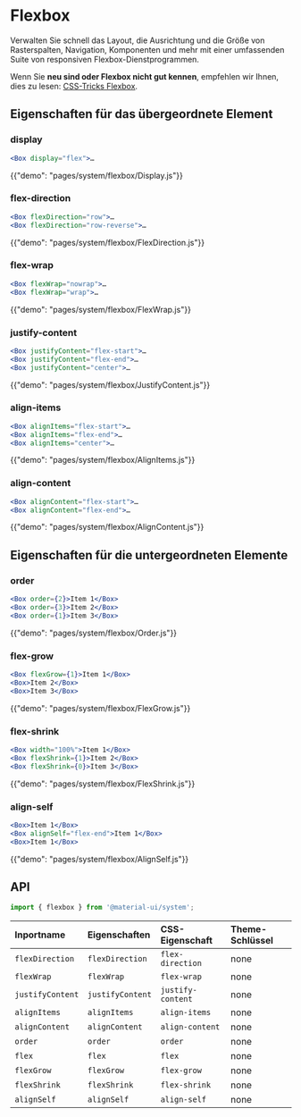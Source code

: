# Flexbox

<p class="description">Verwalten Sie schnell das Layout, die Ausrichtung und die Größe von Rasterspalten, Navigation, Komponenten und mehr mit einer umfassenden Suite von responsiven Flexbox-Dienstprogrammen.</p>

Wenn Sie **neu sind oder Flexbox nicht gut kennen**, empfehlen wir Ihnen, dies zu lesen: [CSS-Tricks Flexbox](https://css-tricks.com/snippets/css/a-guide-to-flexbox/).

## Eigenschaften für das übergeordnete Element

### display

```jsx
<Box display="flex">…
```

{{"demo": "pages/system/flexbox/Display.js"}}

### flex-direction

```jsx
<Box flexDirection="row">…
<Box flexDirection="row-reverse">…
```

{{"demo": "pages/system/flexbox/FlexDirection.js"}}

### flex-wrap

```jsx
<Box flexWrap="nowrap">…
<Box flexWrap="wrap">…
```

{{"demo": "pages/system/flexbox/FlexWrap.js"}}

### justify-content

```jsx
<Box justifyContent="flex-start">…
<Box justifyContent="flex-end">…
<Box justifyContent="center">…
```

{{"demo": "pages/system/flexbox/JustifyContent.js"}}

### align-items

```jsx
<Box alignItems="flex-start">…
<Box alignItems="flex-end">…
<Box alignItems="center">…
```

{{"demo": "pages/system/flexbox/AlignItems.js"}}

### align-content

```jsx
<Box alignContent="flex-start">…
<Box alignContent="flex-end">…
```

{{"demo": "pages/system/flexbox/AlignContent.js"}}

## Eigenschaften für die untergeordneten Elemente

### order

```jsx
<Box order={2}>Item 1</Box>
<Box order={3}>Item 2</Box>
<Box order={1}>Item 3</Box>
```

{{"demo": "pages/system/flexbox/Order.js"}}

### flex-grow

```jsx
<Box flexGrow={1}>Item 1</Box>
<Box>Item 2</Box>
<Box>Item 3</Box>
```

{{"demo": "pages/system/flexbox/FlexGrow.js"}}

### flex-shrink

```jsx
<Box width="100%">Item 1</Box>
<Box flexShrink={1}>Item 2</Box>
<Box flexShrink={0}>Item 3</Box>
```

{{"demo": "pages/system/flexbox/FlexShrink.js"}}

### align-self

```jsx
<Box>Item 1</Box>
<Box alignSelf="flex-end">Item 1</Box>
<Box>Item 1</Box>
```

{{"demo": "pages/system/flexbox/AlignSelf.js"}}

## API

```js
import { flexbox } from '@material-ui/system';
```

| Inportname       | Eigenschaften    | CSS-Eigenschaft   | Theme-Schlüssel |
|:---------------- |:---------------- |:----------------- |:--------------- |
| `flexDirection`  | `flexDirection`  | `flex-direction`  | none            |
| `flexWrap`       | `flexWrap`       | `flex-wrap`       | none            |
| `justifyContent` | `justifyContent` | `justify-content` | none            |
| `alignItems`     | `alignItems`     | `align-items`     | none            |
| `alignContent`   | `alignContent`   | `align-content`   | none            |
| `order`          | `order`          | `order`           | none            |
| `flex`           | `flex`           | `flex`            | none            |
| `flexGrow`       | `flexGrow`       | `flex-grow`       | none            |
| `flexShrink`     | `flexShrink`     | `flex-shrink`     | none            |
| `alignSelf`      | `alignSelf`      | `align-self`      | none            |